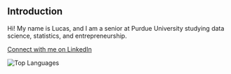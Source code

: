 ## Introduction

Hi! My name is Lucas, and I am a senior at Purdue University studying data science, statistics, and entrepreneurship.

[Connect with me on LinkedIn](https://www.linkedin.com/in/lucas-mazza-8ab9511b5/)


![Top Languages](https://github-readme-stats.vercel.app/api/top-langs/?username=LucasMazza42&layout=compact)


